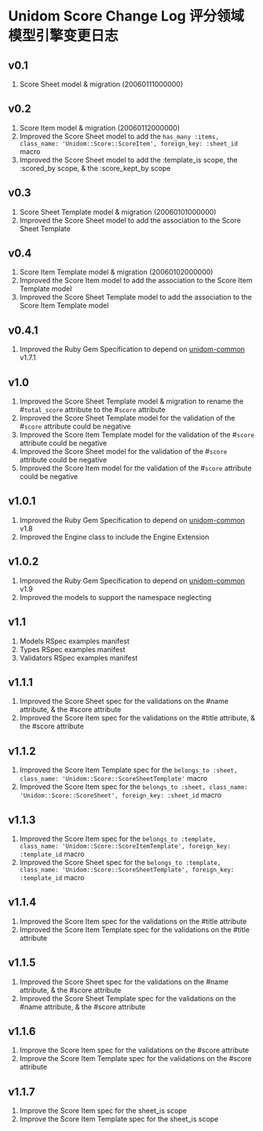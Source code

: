 # Unidom Score Change Log 评分领域模型引擎变更日志

## v0.1
1. Score Sheet model & migration (20060111000000)

## v0.2
1. Score Item model & migration (20060112000000)
2. Improved the Score Sheet model to add the ``has_many :items, class_name: 'Unidom::Score::ScoreItem', foreign_key: :sheet_id`` macro
3. Improved the Score Sheet model to add the :template_is scope, the :scored_by scope, & the :score_kept_by scope

## v0.3
1. Score Sheet Template model & migration (20060101000000)
2. Improved the Score Sheet model to add the association to the Score Sheet Template

## v0.4
1. Score Item Template model & migration (20060102000000)
2. Improved the Score Item model to add the association to the Score Item Template model
3. Improved the Score Sheet Template model to add the association to the Score Item Template model

## v0.4.1
1. Improved the Ruby Gem Specification to depend on [unidom-common](https://github.com/topbitdu/unidom-common) v1.7.1

## v1.0
1. Improved the Score Sheet Template model & migration to rename the #``total_score`` attribute to the #``score`` attribute
2. Improved the Score Sheet Template model for the validation of the #``score`` attribute could be negative
3. Improved the Score Item Template model for the validation of the #``score`` attribute could be negative
4. Improved the Score Sheet model for the validation of the #``score`` attribute could be negative
5. Improved the Score Item model for the validation of the #``score`` attribute could be negative

## v1.0.1
1. Improved the Ruby Gem Specification to depend on [unidom-common](https://github.com/topbitdu/unidom-common) v1.8
2. Improved the Engine class to include the Engine Extension

## v1.0.2
1. Improved the Ruby Gem Specification to depend on [unidom-common](https://github.com/topbitdu/unidom-common) v1.9
2. Improved the models to support the namespace neglecting

## v1.1
1. Models RSpec examples manifest
2. Types RSpec examples manifest
3. Validators RSpec examples manifest

## v1.1.1
1. Improved the Score Sheet spec for the validations on the #name attribute, & the #score attribute
2. Improved the Score Item spec for the validations on the #title attribute, & the #score attribute

## v1.1.2
1. Improved the Score Item Template spec for the ``belongs_to :sheet, class_name: 'Unidom::Score::ScoreSheetTemplate'`` macro
2. Improved the Score Item spec for the ``belongs_to :sheet, class_name: 'Unidom::Score::ScoreSheet', foreign_key: :sheet_id`` macro

## v1.1.3
1. Improved the Score Item spec for the ``belongs_to :template, class_name: 'Unidom::Score::ScoreItemTemplate', foreign_key: :template_id`` macro
2. Improved the Score Sheet spec for the ``belongs_to :template, class_name: 'Unidom::Score::ScoreSheetTemplate', foreign_key: :template_id`` macro

## v1.1.4
1. Improved the Score Item spec for the validations on the #title attribute
2. Improved the Score Item Template spec for the validations on the #title attribute

## v1.1.5
1. Improved the Score Sheet spec for the validations on the #name attribute, & the #score attribute
2. Improved the Score Sheet Template spec for the validations on the #name attribute, & the #score attribute

## v1.1.6
1. Improve the Score Item spec for the validations on the #score attribute
2. Improve the Score Item Template spec for the validations on the #score attribute

## v1.1.7
1. Improve the Score Item spec for the sheet_is scope
2. Improve the Score Item Template spec for the sheet_is scope
